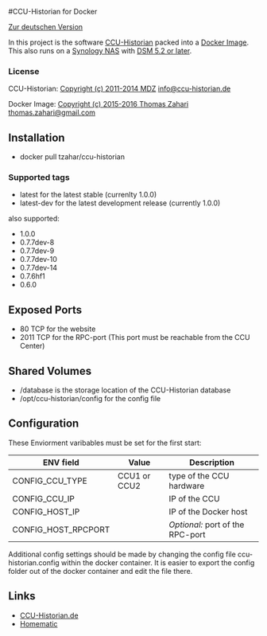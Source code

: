 #CCU-Historian for Docker

[Zur deutschen Version](README_de.md)

In this project is the software [CCU-Historian](http://ccu-historian.de) packed into a [Docker Image](http://docker.com).
This also runs on a [Synology NAS](http://synology.com) with [DSM 5.2 or later](https://www.synology.com/dsm/app_packages/Docker).

### License

CCU-Historian: [Copyright (c) 2011-2014 MDZ](http://www.ccu-historian.de/index.php?n=CCU-Historian.Lizenz) <info@ccu-historian.de>

Docker Image: [Copyright (c) 2015-2016 Thomas Zahari](LICENSE.md) <thomas.zahari@gmail.com>

## Installation

* docker pull tzahar/ccu-historian


### Supported tags

* latest for the latest stable (currenlty 1.0.0)
* latest-dev for the latest development release (currently 1.0.0)

also supported:

* 1.0.0
* 0.7.7dev-8
* 0.7.7dev-9
* 0.7.7dev-10
* 0.7.7dev-14
* 0.7.6hf1
* 0.6.0


## Exposed Ports

* 80 TCP for the website
* 2011 TCP for the RPC-port (This port must be reachable from the CCU Center)

## Shared Volumes

* /database is the storage location of the CCU-Historian database
* /opt/ccu-historian/config for the config file

## Configuration

These Enviorment varibables must be set for the first start:

| ENV field | Value | Description |
| --------- | ---- | ------------ |
| CONFIG_CCU_TYPE     | CCU1 or CCU2 | type of the CCU hardware |
| CONFIG_CCU_IP       | | IP of the CCU |
| CONFIG_HOST_IP      | | IP of the Docker host |
| CONFIG_HOST_RPCPORT | | _Optional:_ port of the RPC-port |

Additional config settings should be made by changing the config file ccu-historian.config within the docker container. 
It is easier to export the config folder out of the docker container and edit the file there.

## Links

* [CCU-Historian.de](http://ccu-historian.de)
* [Homematic](http://homematic.com)
